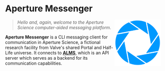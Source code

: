 # Aperture Messenger

<img src="./Docs/img/logo.png" align="right" alt="Aperture Messenger logo" width="150" height="150">

> *Hello and, again, welcome to the Aperture Science computer-aided messaging platform.*

**Aperture Messenger** is a CLI messaging client for communication in Aperture Science, a fictional research facility from Valve's shared Portal and Half-Life universe. It connects to [**ALMS**](https://github.com/oschl-git/alms), which is an API server which serves as a backend for its communication capabilities.

